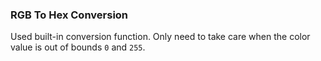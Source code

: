 ### RGB To Hex Conversion

Used built-in conversion function. Only need to take care when the color value is out of bounds `0` and `255`.